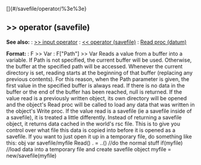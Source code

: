[]{#/savefile/operator/%3e%3e}
  ## \>\> operator (savefile)
  **See also:**
  :   [\>\> input operator](ref/operator/%3e%3e/input)
  :   [\<\< operator (savefile)](ref/savefile/operator/%3c%3c)
  :   [Read proc (datum)](ref/datum/proc/Read)
  <!-- -->
  **Format:**
  :   F \>\> Var
  :   F\[\"Path\"\] \>\> Var
  Reads a value from a buffer into a variable. If Path is not specified,
  the current buffer will be used. Otherwise, the buffer at the specified
  path will be accessed. Whenever the current directory is set, reading
  starts at the beginning of that buffer (replacing any previous
  contents). For this reason, when the Path parameter is given, the first
  value in the specified buffer is always read. If there is no data in the
  buffer or the end of the buffer has been reached, null is returned.
  If the value read is a previously written object, its own directory will
  be opened and the object\'s Read proc will be called to load any data
  that was written in the object\'s Write proc.
  If the value read is a savefile (ie a savefile inside of a savefile), it
  is treated a little differently. Instead of returning a savefile object,
  it returns data cached in the world\'s rsc file. This is to give you
  control over what file this data is copied into before it is opened as a
  savefile. If you want to just open it up in a temporary file, do
  something like this: obj var savefile/myfile Read() . = ..() //do the
  normal stuff if(myfile) //load data into a temporary file and create
  savefile object myfile = new/savefile(myfile)